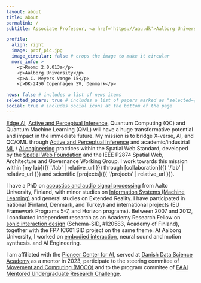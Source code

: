 ```yaml
---
layout: about
title: about
permalink: /
subtitle: Associate Professor, <a href='https://aau.dk'>Aalborg University Copenhagen</a>

profile:
  align: right
  image: prof_pic.jpg
  image_circular: false # crops the image to make it circular
  more_info: >
    <p>Room: 2.0.013a</p>
    <p>Aalborg University</p>
    <p>A.C. Meyers Vænge 15</p>
    <p>DK-2450 Copenhagen SV, Denmark</p>

news: false # includes a list of news items
selected_papers: true # includes a list of papers marked as "selected={true}"
social: true # includes social icons at the bottom of the page
---
```

<!-- Write your biography here. Tell the world about yourself. Link to your favorite [subreddit](http://reddit.com). You can put a picture in, too. The code is already in, just name your picture `prof_pic.jpg` and put it in the `img/` folder. -->

<!-- Put your address / P.O. box / other info right below your picture. You can also disable any of these elements by editing `profile` property of the YAML header of your `_pages/about.md`. Edit `_bibliography/papers.bib` and Jekyll will render your [publications page](/al-folio/publications/) automatically. -->

<!-- Link to your social media connections, too. This theme is set up to use [Font Awesome icons](https://fontawesome.com/) and [Academicons](https://jpswalsh.github.io/academicons/), like the ones below. Add your Facebook, Twitter, LinkedIn, Google Scholar, or just disable all of them. -->

[Edge AI](https://tinyml.seas.harvard.edu/), [Active and Perceptual Inference](https://www.activeinference.institute/), Quantum Computing (QC) and Quantum Machine Learning (QML) will have a huge transformative potential and impact in the immediate future. My mission is to bridge X-verse, AI, and QC/QML through [Active and Perceptual Inference](https://www.activeinference.institute/) and academic/industrial [ML](https://github.com/chiphuyen/dmls-book) / [AI engineering](https://github.com/chiphuyen/aie-book) practices within the Spatial Web Standard, developed by the [Spatial Web Foundation](https://spatialwebfoundation.org) and the IEEE P2874 Spatial Web, Architecture and Governance Working Group. I work towards this mission within [my lab]({{ '/lab' | relative_url }}) through [collaboration]({{ '/lab' | relative_url }}) and scientific [projects]({{ '/projects' | relative_url }}).

I have a PhD on [acoustics and audio signal processing](http://legacy.spa.aalto.fi/) from Aalto University, Finland, with minor studies on [Information Systems (Machine Learning)](http://www.cis.hut.fi/) and general studies on Extended Reality. I have participated in national (Finland, Denmark, and Turkey) and international projects (EU Framework Programs 5-7, and Horizon programs). Between 2007 and 2012, I conducted independent research as an Academy Research Fellow on [sonic interaction design](https://scholar.google.com/citations?view_op=search_authors&hl=en&mauthors=label:sonic_interaction_design) (Schema-SID, #120583, Academy of Finland), together with the FP7 IC601 SID project on the same theme. At Aalborg University, I worked on [embodied interaction](https://scholar.google.dk/citations?view_op=search_authors&hl=en&mauthors=label:embodied_interaction&after_author=48AAAFD1__8J&astart=10), neural sound and motion synthesis. and AI Engineering.

I am affiliated with the [Pioneer Center for AI](https://www.aicentre.dk/people/cumhur-erkut), served at [Danish Data Science Academy](https://ddsa.dk/) as a mentor in 2023, participate to the steering commitee of [Movement and Computing (MOCO)](https://www.movementcomputing.org/about/) and to the program commitee of [EAAI Mentored Undergraduate Research Challenge](https://www.yetanotherfreedman.com/resources/challenge_haaisam.html).
